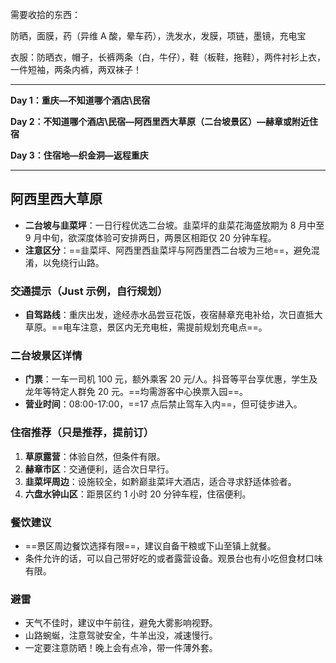 
需要收拾的东西：

防晒，面膜，药（异维 A 酸，晕车药），洗发水，发膜，项链，墨镜，充电宝

衣服：防晒衣，帽子，长裤两条（白，牛仔），鞋（板鞋，拖鞋），两件衬衫上衣，一件短袖，两条内裤，两双袜子！

---

**Day 1：重庆—不知道哪个酒店\民宿**

**Day 2：不知道哪个酒店\民宿—阿西里西大草原（二台坡景区）—赫章或附近住宿**

**Day 3：住宿地—织金洞—返程重庆**

---

## 阿西里西大草原

- **二台坡与韭菜坪**：一日行程优选二台坡。韭菜坪的韭菜花海盛放期为 8 月中至 9 月中旬，欲深度体验可安排两日，两景区相距仅 20 分钟车程。
- **注意区分**：==韭菜坪、阿西里西韭菜坪与阿西里西二台坡为三地==，避免混淆，以免绕行山路。

### 交通提示（Just 示例，自行规划）

- **自驾路线**：重庆出发，途经赤水品尝豆花饭，夜宿赫章充电补给，次日直抵大草原。==电车注意，景区内无充电桩，需提前规划充电点==。

### 二台坡景区详情

- **门票**：一车一司机 100 元，额外乘客 20 元/人。抖音等平台享优惠，学生及龙年等特定人群免 20 元。==均需游客中心换票入园==。
- **营业时间**：08:00-17:00，==17 点后禁止驾车入内==，但可徒步进入。

### 住宿推荐（只是推荐，提前订）

1. **草原露营**：体验自然，但条件有限。
2. **赫章市区**：交通便利，适合次日早行。
3. **韭菜坪周边**：设施较全，如黔巅韭菜坪大酒店，适合寻求舒适体验者。
4. **六盘水钟山区**：距景区约 1 小时 20 分钟车程，住宿便利。

### 餐饮建议

- ==景区周边餐饮选择有限==，建议自备干粮或下山至镇上就餐。
- 条件允许的话，可以自己带好吃的或者露营设备。观景台也有小吃但食材口味有限。

### 避雷

- 天气不佳时，建议中午前往，避免大雾影响视野。
- 山路蜿蜒，注意驾驶安全，牛羊出没，减速慢行。
- 一定要注意防晒！晚上会有点冷，带一件薄外套。
